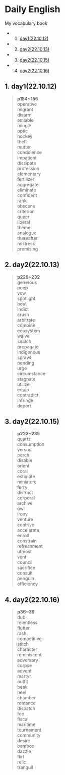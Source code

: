 # Daily English  
My vocabulary book  

<!-- vscode-markdown-toc -->
* 1. [day1(22.10.12)](#day122.10.12)
* 2. [day2(22.10.13)](#day222.10.13)
* 3. [day2(22.10.15)](#day222.10.15)
* 4. [day2(22.10.16)](#day222.10.16)

<!-- vscode-markdown-toc-config
	numbering=true
	autoSave=true
	/vscode-markdown-toc-config -->
<!-- /vscode-markdown-toc -->

##  1. <a name='day122.10.12'></a>day1(22.10.12)
>**p154~156**  
operative  
migrant  
disarm  
amiable  
mingle  
optic  
hockey  
theft  
mutter  
condolence  
impatient  
dissipate  
profession  
elementary  
fertilizer  
aggregate  
eliminate  
confident  
rank  
obscene  
criterion  
queer  
liberal  
theme  
analogue  
thereafter  
mistress  
promising  

##  2. <a name='day222.10.13'></a>day2(22.10.13)
>**p229~232**  
generous  
peep  
vow  
spotlight  
bout  
indict  
crush  
arbitrate  
combine  
ecosystem  
waive  
snatch  
propagate  
indigenous  
sprawl  
pending  
urge  
circumstance  
stagnate  
utilize  
equip  
contradict  
infringe  
deport  

##  3. <a name='day222.10.15'></a>day2(22.10.15)
>**p223~235**  
quartz  
consumption  
versus  
perch  
disable  
orient  
coral  
estimate  
miniature  
ferry  
distract  
corporal  
archive  
owl  
irony  
venture  
contrive  
accelerate  
enroll  
constrain  
refreshment  
utmost  
vent  
council  
sacrifice  
consult  
penguin  
efficiency  


##  4. <a name='day222.10.16'></a>day2(22.10.16)
>**p36~39**  
dub  
relentless  
flutter  
rash  
competitive  
stitch  
character  
reminiscent  
adversary  
corpse  
advent  
martyr  
outfit  
beak  
heel  
chamber  
romance  
dispatch  
foe  
fiscal  
maritime  
tournament  
community  
desire  
bamboo  
dazzle  
flirt  
relic  
tranquil  

